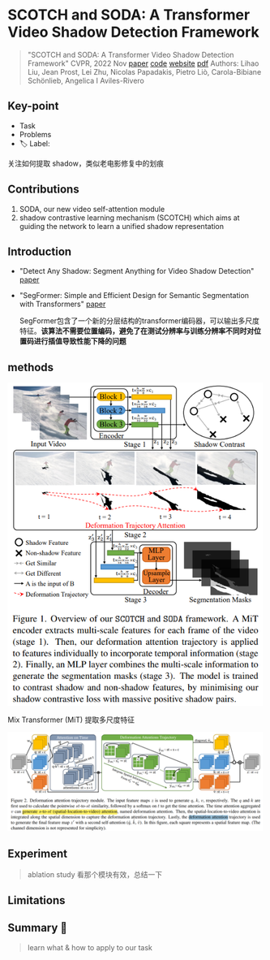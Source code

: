 # SCOTCH and SODA: A Transformer Video Shadow Detection Framework

> "SCOTCH and SODA: A Transformer Video Shadow Detection Framework" CVPR, 2022 Nov
> [paper](http://arxiv.org/abs/2211.06885v2) [code](https://github.com/lihaoliu-cambridge/scotch-and-soda) [website](https://lihaoliu-cambridge.github.io/scotch_and_soda/) 
> [pdf](./2022_11_CVPR_SCOTCH-and-SODA--A-Transformer-Video-Shadow-Detection-Framework.pdf)
> Authors: Lihao Liu, Jean Prost, Lei Zhu, Nicolas Papadakis, Pietro Liò, Carola-Bibiane Schönlieb, Angelica I Aviles-Rivero

## Key-point

- Task
- Problems
- :label: Label:

关注如何提取 shadow，类似老电影修复中的划痕



## Contributions

1. SODA, our new video self-attention module
2. shadow contrastive learning mechanism (SCOTCH) which aims at guiding the network to learn a unified shadow representation



## Introduction

- "Detect Any Shadow: Segment Anything for Video Shadow Detection"
  [paper](https://arxiv.org/abs/2305.16698)

- "SegFormer: Simple and Efficient Design for Semantic Segmentation with Transformers"
  [paper](https://arxiv.org/abs/2105.15203)

  SegFormer包含了一个新的分层结构的transformer编码器，可以输出多尺度特征。**该算法不需要位置编码，避免了在测试分辨率与训练分辨率不同时对位置码进行插值导致性能下降的问题**



## methods

![image-20231129190837592](docs/2022_11_CVPR_SCOTCH-and-SODA--A-Transformer-Video-Shadow-Detection-Framework_Note/image-20231129190837592.png)

 Mix Transformer (MiT) 提取多尺度特征

![image-20231129225637991](docs/2022_11_CVPR_SCOTCH-and-SODA--A-Transformer-Video-Shadow-Detection-Framework_Note/image-20231129225637991.png)



## Experiment

> ablation study 看那个模块有效，总结一下

## Limitations

## Summary :star2:

> learn what & how to apply to our task

